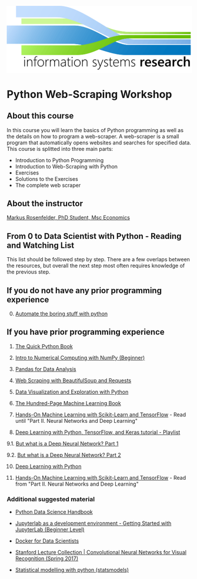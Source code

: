 ![University of Freiburg - Chair of Information Systems](./is_logo_UFR.png)

# Python Web-Scraping Workshop

## About this course
In this course you will learn the basics of Python programming as well as the details on how to program a web-scraper. A web-scraper is a small program that automatically opens websites and searches for specified data. This course is splitted into three main parts:
- Introduction to Python Programming
- Introduction to Web-Scraping with Python
- Exercises
- Solutions to the Exercises
- The complete web scraper

## About the instructor
[Markus Rosenfelder, PhD Student, Msc Economics](https://www.is.uni-freiburg.de/mitarbeiter-en/team/markus-rosenfelder?set_language=en)


## From 0 to Data Scientist with Python - Reading and Watching List

This list should be followed step by step. There are a few overlaps between the resources, but overall the next step most often requires knowledge of the previous step.

## If you do not have any prior programming experience

0. [Automate the boring stuff with python](https://automatetheboringstuff.com/)

## If you have prior programming experience

1. [The Quick Python Book](https://www.manning.com/books/the-quick-python-book-third-edition)

2. [Intro to Numerical Computing with NumPy (Beginner)](https://www.youtube.com/watch?v=V0D2mhVt7NE)
  
3. [Pandas for Data Analysis](https://www.youtube.com/watch?v=oGzU688xCUs)

4. [Web Scraping with BeautifulSoup and Requests](https://www.youtube.com/watch?v=ng2o98k983k)

5. [Data Visualization and Exploration with Python](https://www.youtube.com/watch?v=KvZ2KSxlWBY)

6. [The Hundred-Page Machine Learning Book](https://www.amazon.de/dp/199957950X)

7. [Hands-On Machine Learning with Scikit-Learn and TensorFlow](http://shop.oreilly.com/product/0636920052289.do) - Read until "Part II. Neural Networks and Deep Learning"

8. [Deep Learning with Python, TensorFlow, and Keras tutorial - Playlist](https://www.youtube.com/watch?v=wQ8BIBpya2k&list=PLQVvvaa0QuDfhTox0AjmQ6tvTgMBZBEXN)

9.1. [But what is a Deep Neural Network? Part 1](https://www.youtube.com/watch?v=aircAruvnKk)

9.2. [But what is a Deep Neural Network? Part 2](https://www.youtube.com/watch?v=IHZwWFHWa-w)

10. [Deep Learning with Python](https://www.manning.com/books/deep-learning-with-python)

11. [Hands-On Machine Learning with Scikit-Learn and TensorFlow](http://shop.oreilly.com/product/0636920052289.do) - Read from "Part II. Neural Networks and Deep Learning"
  
### Additional suggested material

* [Python Data Science Handbook](https://jakevdp.github.io/PythonDataScienceHandbook/)

* [Jupyterlab as a development environment - Getting Started with JupyterLab (Beginner Level)](https://www.youtube.com/watch?v=Gzun8PpyBCo)

* [Docker for Data Scientists](https://towardsdatascience.com/docker-for-data-scientists-5732501f0ba4)

* [Stanford Lecture Collection | Convolutional Neural Networks for Visual Recognition (Spring 2017)](https://www.youtube.com/watch?v=vT1JzLTH4G4&list=PL3FW7Lu3i5JvHM8ljYj-zLfQRF3EO8sYv)

* [Statistical modelling with python (statsmodels)](https://www.youtube.com/watch?v=V86gTgL1FRw)
